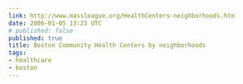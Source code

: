 ```yaml
---
link: http://www.massleague.org/HealthCenters-neighborhoods.htm
date: 2006-01-05 13:23 UTC
# published: false
published: true
title: Boston Community Health Centers by neighborhoods
tags:
- healthcare
- boston
---
```



